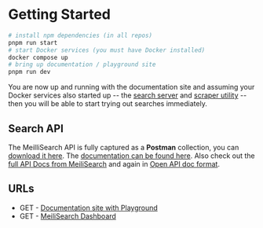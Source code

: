 # Getting Started

```bash
# install npm dependencies (in all repos)
pnpm run start
# start Docker services (you must have Docker installed)
docker compose up
# bring up documentation / playground site
pnpm run dev
```

You are now up and running with the documentation site and assuming your Docker services also started up -- the [search server](./meilisearch) and [scraper utility](./scraper) -- then you will be able to start trying out searches immediately.

## Search API

The MeilliSearch API is fully captured as a **Postman** collection, you can [download it here](). The [documentation can be found here](https://docs.meilisearch.com/learn/what_is_meilisearch/). Also check out the [full API Docs from MeiliSearch](https://docs.meilisearch.com/reference/api/) and again in [Open API doc format](https://bump.sh/doc/meilisearch).

## URLs

- <span class="bg-green-500 rounded px-2 py-1 text-white">GET</span> - [Documentation site with Playground](http://localhost:3333)
- <span class="bg-green-500 rounded px-2 py-1 text-white">GET</span> - [MeiliSearch Dashboard](http://localhost:7700/)